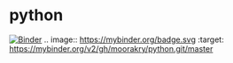 # python
[![Binder](https://mybinder.org/badge.svg)](https://mybinder.org/v2/gh/moorakry/python.git/master)
.. image:: https://mybinder.org/badge.svg :target: https://mybinder.org/v2/gh/moorakry/python.git/master
